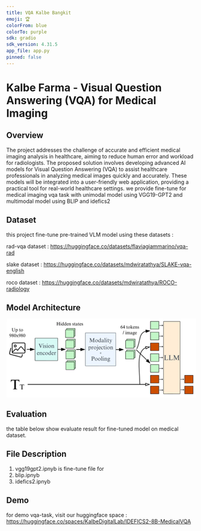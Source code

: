 ```yaml
---
title: VQA Kalbe Bangkit
emoji: 🏆
colorFrom: blue
colorTo: purple
sdk: gradio
sdk_version: 4.31.5
app_file: app.py
pinned: false
---
```


# Kalbe Farma - Visual Question Answering (VQA) for Medical Imaging

## Overview
The project addresses the challenge of accurate and efficient medical imaging analysis in healthcare, aiming to reduce human error and workload for radiologists. The proposed solution involves developing advanced AI models for Visual Question Answering (VQA) to assist healthcare professionals in analyzing medical images quickly and accurately. These models will be integrated into a user-friendly web application, providing a practical tool for real-world healthcare settings.  we provide fine-tune for medical imaging vqa task with unimodal model using VGG19-GPT2 and multimodal model using BLIP and idefics2

## Dataset
this project fine-tune pre-trained VLM model using these datasets :

rad-vqa dataset : https://huggingface.co/datasets/flaviagiammarino/vqa-rad

slake dataset : https://huggingface.co/datasets/mdwiratathya/SLAKE-vqa-english

roco dataset : https://huggingface.co/datasets/mdwiratathya/ROCO-radiology



## Model Architecture

![Model Architecture](img/idefics2_architecture.png)


## Evaluation
the table below show evaluate result for fine-tuned model on medical dataset.


## File Description
1. vgg19gpt2.ipnyb is fine-tune file for
2. blip.ipnyb
3. idefics2.ipnyb

## Demo
for demo vqa-task, visit our huggingface space : https://huggingface.co/spaces/KalbeDigitalLab/IDEFICS2-8B-MedicalVQA



